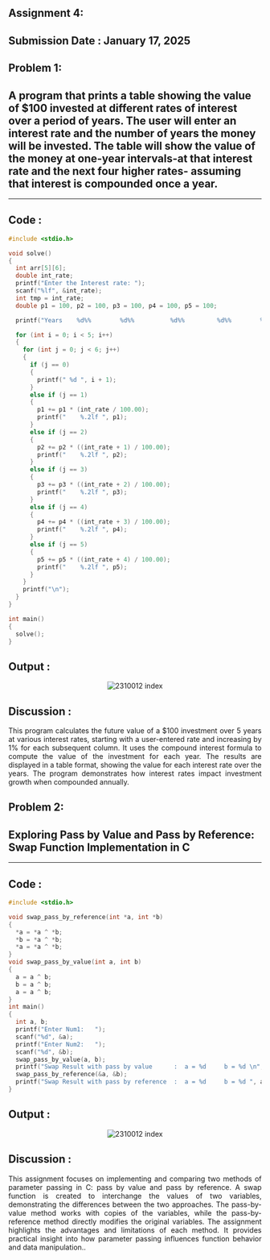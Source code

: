 
## Assignment 4:
## **Submission Date : January 17, 2025**

## Problem 1:
## A   program that prints a table showing the value of $100 invested at different rates of interest over a period of years. The user will enter an interest rate and the number of years the money will be invested. The table will show the value of the money at one-year intervals-at that interest rate and the next four higher rates- assuming that interest is compounded once a year.

---
## **Code :**
~~~C
#include <stdio.h>

void solve()
{
  int arr[5][6];
  double int_rate;
  printf("Enter the Interest rate: ");
  scanf("%lf", &int_rate);
  int tmp = int_rate;
  double p1 = 100, p2 = 100, p3 = 100, p4 = 100, p5 = 100;

  printf("Years    %d%%        %d%%          %d%%         %d%%        %d%%\n", tmp, tmp + 1, tmp + 2, tmp + 3, tmp + 4);

  for (int i = 0; i < 5; i++)
  {
    for (int j = 0; j < 6; j++)
    {
      if (j == 0)
      {
        printf(" %d ", i + 1);
      }
      else if (j == 1)
      {
        p1 += p1 * (int_rate / 100.00);
        printf("    %.2lf ", p1);
      }
      else if (j == 2)
      {
        p2 += p2 * ((int_rate + 1) / 100.00);
        printf("    %.2lf ", p2);
      }
      else if (j == 3)
      {
        p3 += p3 * ((int_rate + 2) / 100.00);
        printf("    %.2lf ", p3);
      }
      else if (j == 4)
      {
        p4 += p4 * ((int_rate + 3) / 100.00);
        printf("    %.2lf ", p4);
      }
      else if (j == 5)
      {
        p5 += p5 * ((int_rate + 4) / 100.00);
        printf("    %.2lf ", p5);
      }
    }
    printf("\n");
  }
}

int main()
{
  solve();
}


~~~
## **Output :**
<p align="center">
<img  alt="2310012 index" src="https://github.com/user-attachments/assets/c6917cb8-c03a-4a9d-8df5-c5bdb5c584ff">
</p>

## **Discussion :**
<div align="justify">

This program calculates the future value of a $100 investment over 5 years at various interest rates, starting with a user-entered rate and increasing by 1% for each subsequent column. It uses the compound interest formula to compute the value of the investment for each year. The results are displayed in a table format, showing the value for each interest rate over the years. The program demonstrates how interest rates impact investment growth when compounded annually. </div>

## Problem 2:
## Exploring Pass by Value and Pass by Reference: Swap Function Implementation in C
---
## **Code :**
~~~C
#include <stdio.h>

void swap_pass_by_reference(int *a, int *b)
{
  *a = *a ^ *b;
  *b = *a ^ *b;
  *a = *a ^ *b;
}
void swap_pass_by_value(int a, int b)
{
  a = a ^ b;
  b = a ^ b;
  a = a ^ b;
}
int main()
{
  int a, b;
  printf("Enter Num1:   ");
  scanf("%d", &a);
  printf("Enter Num2:   ");
  scanf("%d", &b);
  swap_pass_by_value(a, b);
  printf("Swap Result with pass by value      :  a = %d     b = %d \n", a, b);
  swap_pass_by_reference(&a, &b);
  printf("Swap Result with pass by reference  :  a = %d     b = %d ", a, b);
}

~~~
## **Output :**
<p align="center">
<img  alt="2310012 index" src="https://github.com/user-attachments/assets/3fc20b5f-5b7d-40ce-82af-1f2030ef9b48">
</p>

## **Discussion :**
<div align="justify">
This assignment focuses on implementing and comparing two methods of parameter passing in C: pass by value and pass by reference. A swap function is created to interchange the values of two variables, demonstrating the differences between the two approaches. The pass-by-value method works with copies of the variables, while the pass-by-reference method directly modifies the original variables. The assignment highlights the advantages and limitations of each method. It provides practical insight into how parameter passing influences function behavior and data manipulation.. </div>
